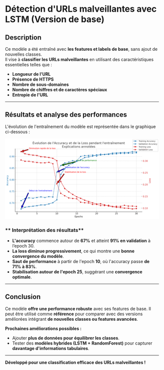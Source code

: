 #  Détection d'URLs malveillantes avec LSTM (Version de base)

## Description
Ce modèle a été entraîné avec **les features et labels de base**, sans ajout de nouvelles classes.  
Il vise à **classifier les URLs malveillantes** en utilisant des caractéristiques essentielles telles que :
- **Longueur de l'URL**
- **Présence de HTTPS**
- **Nombre de sous-domaines**
- **Nombre de chiffres et de caractères spéciaux**
- **Entropie de l'URL**

---

##  Résultats et analyse des performances

L'évolution de l'entraînement du modèle est représentée dans le graphique ci-dessous :

![Évolution de l'Accuracy et de la Loss](./diagramme.png)

### ** Interprétation des résultats**
- **L'accuracy** commence autour de **67%** et atteint **91% en validation** à l’epoch 30.
- **La loss diminue progressivement**, ce qui montre une **bonne convergence du modèle**.
- **Saut de performance** à partir de l'epoch **10**, où l'accuracy passe **de 71% à 83%**.
- **Stabilisation autour de l'epoch 25**, suggérant une **convergence optimale**.

---

## Conclusion
Ce modèle **offre une performance robuste** avec ses features de base. Il peut être utilisé comme **référence** pour comparer avec des versions améliorées intégrant **de nouvelles classes ou features avancées**.

 **Prochaines améliorations possibles :**  
- Ajouter **plus de données pour équilibrer les classes**.
- Tester des **modèles hybrides (LSTM + RandomForest)** pour capturer **davantage d'informations tabulaires**.

---
 **Développé pour une classification efficace des URLs malveillantes !**
